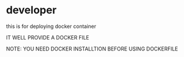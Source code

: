 # developer
this is for deploying docker container


IT WELL PROVIDE A DOCKER FILE

NOTE: YOU NEED DOCKER INSTALLTION BEFORE USING DOCKERFILE
